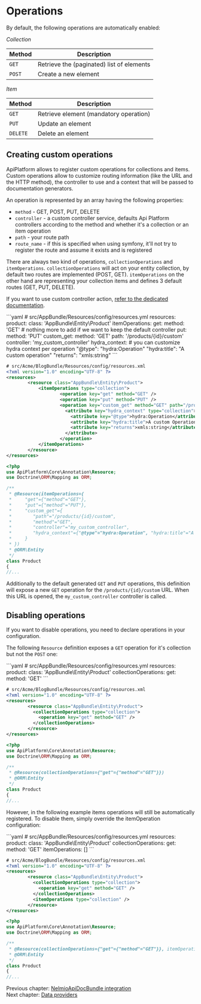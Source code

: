 # Operations

By default, the following operations are automatically enabled:

*Collection*

| Method | Description                               |
|--------|-------------------------------------------|
| `GET`  | Retrieve the (paginated) list of elements |
| `POST` | Create a new element                      |

*Item*

| Method   | Description                               |
|----------|-------------------------------------------|
| `GET`    | Retrieve element (mandatory operation)    |
| `PUT`    | Update an element                         |
| `DELETE` | Delete an element                         |

## Creating custom operations

ApiPlatform allows to register custom operations for collections and items.
Custom operations allow to customize routing information (like the URL and the HTTP method),
the controller to use and a context that will be passed to documentation generators.

An operation is represented by an array having the following properties:

- `method` - GET, POST, PUT, DELETE
- `controller` - a custom controller service, defaults Api Platform controllers according to the method and whether it's a collection or an item operation
- `path` - your route path
- `route_name` - if this is specified when using symfony, it'll not try to register the route and assume it exists and is registered

There are always two kind of operations, `collectionOperations` and `itemOperations`. `collectionOperations` will act on your entity collection, by default two routes are implemented (POST, GET).
`itemOperations` on the other hand are representing your collection items and defines 3 default routes (GET, PUT, DELETE).

If you want to use custom controller action, [refer to the dedicated documentation](controllers.md).

<configurations>
```yaml
# src/AppBundle/Resources/config/resources.yml
resources:
  product:
    class: 'AppBundle\Entity\Product'
    itemOperations:
        get:
            method: 'GET' # nothing more to add if we want to keep the default controller
        put:
            method: 'PUT'
        custom_get:
            method: 'GET'
            path: '/products/{id}/custom'
            controller: 'my_custom_controller'
            hydra_context:  # you can customize hydra context per operation
              "@type": "hydra:Operation"
              "hydra:title": "A custom operation"
              "returns": "xmls:string"
```

```xml
# src/Acme/BlogBundle/Resources/config/resources.xml
<?xml version="1.0" encoding="UTF-8" ?>
<resources>
        <resource class="AppBundle\Entity\Product">
            <itemOperations type="collection">
                    <operation key="get" method="GET" />
                    <operation key="put" method="PUT" />
                    <operation key="custom_get" method="GET" path="/products/{id}/custom" controller="my_custom_controller">
                      <attribute key="hydra_context" type="collection"> 
                        <attribute key="@type">hydra:Operation</attribute>
                        <attribute key="hydra:title">A custom Operation</attribute>
                        <attribute key="returns">xmls:string</attribute>
                      </attribute>
                    </operation>
            </itemOperations>
        </resource>
</resources>
```

```php
<?php
use ApiPlatform\Core\Annotation\Resource;
use Doctrine\ORM\Mapping as ORM;

/**
 * @Resource(itemOperations={
 *     "get"={"method"="GET"},
 *     "put"={"method"="PUT"},
 *     "custom_get"={
 *        "path"="/products/{id}/custom",
 *        "method"="GET",
 *        "controller"="my_custom_controller",
 *        "hydra_context"={"@type"="hydra:Operation", "hydra:title"="A custom operation", "returns"="xmls:string"}
 *     }
 * })
 * @ORM\Entity
 */
class Product
{
//...
```
</configurations>

Additionally to the default generated `GET` and `PUT` operations, this definition will expose a new `GET` operation for
the `/products/{id}/custom` URL. When this URL is opened, the `my_custom_controller` controller is called.

## Disabling operations

If you want to disable operations, you need to declare operations in your configuration.

The following `Resource` definition exposes a `GET` operation for it's collection but not the `POST` one:

<configurations>
```yaml
# src/AppBundle/Resources/config/resources.yml
resources:
  product:
    class: 'AppBundle\Entity\Product'
    collectionOperations:
       get:
        method: 'GET'
```

```xml
# src/Acme/BlogBundle/Resources/config/resources.xml
<?xml version="1.0" encoding="UTF-8" ?>
<resources>
        <resource class="AppBundle\Entity\Product">
          <collectionOperations type="collection">
            <operation key="get" method="GET" />
          </collectionOperations>
        </resource>
</resources>
```

```php
<?php
use ApiPlatform\Core\Annotation\Resource;
use Doctrine\ORM\Mapping as ORM;

/**
 * @Resource(collectionOperations={"get"={"method"="GET"}})
 * @ORM\Entity
 */
class Product
{
//...
```
</configurations>

However, in the following example items operations will still be automatically registered. To disable them, simply override the itemOperation configuration:

<configurations>
```yaml
# src/AppBundle/Resources/config/resources.yml
resources:
  product:
    class: 'AppBundle\Entity\Product'
    collectionOperations:
       get:
        method: 'GET'
    itemOperations: []
```

```xml
# src/Acme/BlogBundle/Resources/config/resources.xml
<?xml version="1.0" encoding="UTF-8" ?>
<resources>
        <resource class="AppBundle\Entity\Product">
          <collectionOperations type="collection">
            <operation key="get" method="GET" />
          </collectionOperations>
          <itemOperations type="collection" />
        </resource>
</resources>
```

```php
<?php
use ApiPlatform\Core\Annotation\Resource;
use Doctrine\ORM\Mapping as ORM;

/**
 * @Resource(collectionOperations={"get"={"method"="GET"}}, itemOperations={})
 * @ORM\Entity
 */
class Product
{
//...
```
</configurations>


Previous chapter: [NelmioApiDocBundle integration](nelmio-api-doc.md)<br>
Next chapter: [Data providers](data-providers.md)
